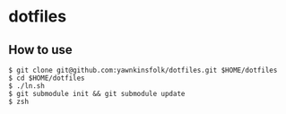 # dotfiles

## How to use

```
$ git clone git@github.com:yawnkinsfolk/dotfiles.git $HOME/dotfiles
$ cd $HOME/dotfiles
$ ./ln.sh
$ git submodule init && git submodule update
$ zsh
```
